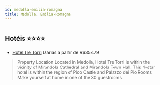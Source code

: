 ```yaml
---
id: medolla-emilia-romagna
title: Medolla, Emilia-Romagna
---
```


<center><img src="https://assets.cosmos-data.com/1/0531d9ae4d320073d1ae1437c522a9d3-557050.jpg" alt="" /></center>


## Hotéis ⭐️⭐️⭐️⭐️

-    [Hotel Tre Torri](https://www.hurb.com/aud/https://www.hurb.com/hoteis/medolla/hotel-tre-torri-JNP-JP365379?cmp=18055) Diárias a partir de R$353.79
   > Property Location Located in Medolla, Hotel Tre Torri is within the vicinity of Mirandola Cathedral and Mirandola Town Hall.  This 4-star hotel is within the region of Pico Castle and Palazzo dei Pio.Rooms Make yourself at home in one of the 30 guestrooms
